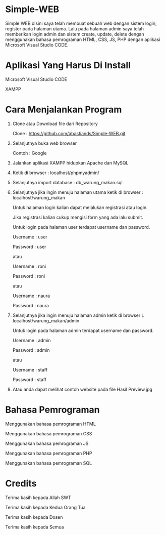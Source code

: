 # Simple-WEB
Simple WEB disini saya telah membuat sebuah web dengan sistem login, register pada halaman utama. Lalu pada halaman admin saya telah memberikan login admin dan sistem create, update, delete dengan menggunakan bahasa pemrograman HTML, CSS, JS, PHP dengan aplikasi Microsoft Visual Studio CODE.

# Aplikasi Yang Harus Di Install 
Microsoft Visual Studio CODE

XAMPP

# Cara Menjalankan Program 
1. Clone atau Download file dari Repository

   Clone : https://github.com/abastiands/Simple-WEB.git
  
2. Selanjutnya buka web browser

   Contoh : Google

3. Jalankan aplikasi XAMPP hidupkan Apache dan MySQL

4. Ketik di browser : localhost/phpmyadmin/

5. Selanjutnya import database : db_warung_makan.sql

6. Selanjutnya jika ingin menuju halaman utama ketik di browser : localhost/warung_makan

   Untuk halaman login kalian dapat melalukan registrasi atau login.
   
   Jika registrasi kalian cukup mengisi form yang ada lalu submit.
   
   Untuk login pada halaman user terdapat username dan password.
   
   Username : user
   
   Password : user
   
   atau
   
   Username : roni
   
   Password : roni
   
   atau
   
   Username : naura
   
   Password : naura

7. Selanjutnya jika ingin menuju halaman admin ketik di browser L localhost/warung_makan/admin

   Untuk login pada halaman admin terdapat username dan password.
   
   Username : admin
   
   Password : admin
   
   atau
   
   Username : staff
   
   Password : staff

7. Atau anda dapat melihat contoh website pada file Hasil Preview.jpg 

# Bahasa Pemrograman
Menggunakan bahasa pemrograman HTML

Menggunakan bahasa pemrograman CSS

Menggunakan bahasa pemrograman JS

Menggunakan bahasa pemrograman PHP

Menggunakan bahasa pemrograman SQL

# Credits 
Terima kasih kepada Allah SWT 

Terima kasih kepada Kedua Orang Tua 

Terima kasih kepada Dosen

Terima kasih kepada Semua
